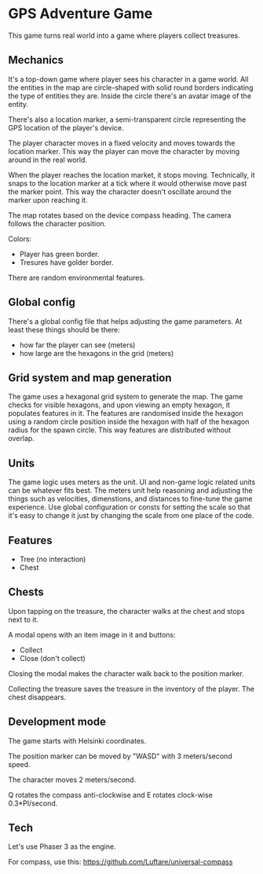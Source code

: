 # GPS Adventure Game

This game turns real world into a game where players collect treasures.

## Mechanics

It's a top-down game where player sees his character in a game world. All the entities in the map are circle-shaped with solid round borders indicating the type of entities they are. Inside the circle there's an avatar image of the entity.

There's also a location marker, a semi-transparent circle representing the GPS location of the player's device.

The player character moves in a fixed velocity and moves towards the location marker. This way the player can move the character by moving around in the real world.

When the player reaches the location market, it stops moving. Technically, it snaps to the location marker at a tick where it would otherwise move past the marker point. This way the character doesn't oscillate around the marker upon reaching it.

The map rotates based on the device compass heading. The camera follows the character position.

Colors:

- Player has green border.
- Tresures have golder border.

There are random environmental features.

## Global config

There's a global config file that helps adjusting the game parameters. At least these things should be there:

- how far the player can see (meters)
- how large are the hexagons in the grid (meters)

## Grid system and map generation

The game uses a hexagonal grid system to generate the map. The game checks for visible hexagons, and upon viewing an empty hexagon, it populates features in it. The features are randomised inside the hexagon using a random circle position inside the hexagon with half of the hexagon radius for the spawn circle. This way features are distributed without overlap.

## Units

The game logic uses meters as the unit. UI and non-game logic related units can be whatever fits best. The meters unit help reasoning and adjusting the things such as velocities, dimenstions, and distances to fine-tune the game experience. Use global configuration or consts for setting the scale so that it's easy to change it just by changing the scale from one place of the code.

## Features

- Tree (no interaction)
- Chest

## Chests

Upon tapping on the treasure, the character walks at the chest and stops next to it.

A modal opens with an item image in it and buttons:

- Collect
- Close (don't collect)

Closing the modal makes the character walk back to the position marker.

Collecting the treasure saves the treasure in the inventory of the player. The chest disappears.

## Development mode

The game starts with Helsinki coordinates.

The position marker can be moved by "WASD" with 3 meters/second speed.

The character moves 2 meters/second.

Q rotates the compass anti-clockwise and E rotates clock-wise 0.3\*PI/second.

## Tech

Let's use Phaser 3 as the engine.

For compass, use this:
https://github.com/Luftare/universal-compass
